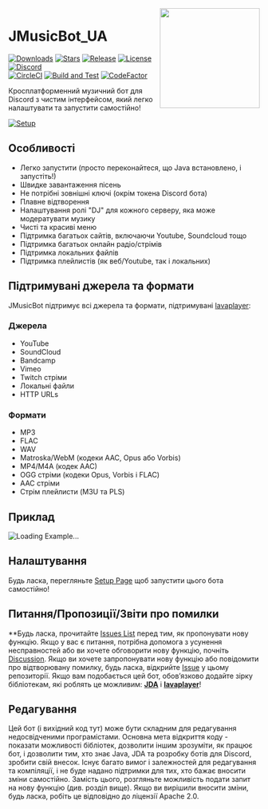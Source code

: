 <img align="right" src="https://i.imgur.com/zrE80HY.png" height="200" width="200">

# JMusicBot_UA

[![Downloads](https://img.shields.io/github/downloads/jagrosh/MusicBot/total.svg)](https://github.com/MaximBayer/MusicBot_UA/releases)
[![Stars](https://img.shields.io/github/stars/jagrosh/MusicBot.svg)](https://github.com/jagrosh/MusicBot/stargazers)
[![Release](https://img.shields.io/github/release/jagrosh/MusicBot.svg)](https://github.com/jagrosh/MusicBot/releases/latest)
[![License](https://img.shields.io/github/license/jagrosh/MusicBot.svg)](https://github.com/jagrosh/MusicBot/blob/master/LICENSE)
[![Discord](https://discordapp.com/api/guilds/147698382092238848/widget.png)](https://discord.gg/0p9LSGoRLu6Pet0k)<br>
[![CircleCI](https://dl.circleci.com/status-badge/img/gh/jagrosh/MusicBot/tree/master.svg?style=svg)](https://dl.circleci.com/status-badge/redirect/gh/jagrosh/MusicBot/tree/master)
[![Build and Test](https://github.com/jagrosh/MusicBot/actions/workflows/build-and-test.yml/badge.svg)](https://github.com/jagrosh/MusicBot/actions/workflows/build-and-test.yml)
[![CodeFactor](https://www.codefactor.io/repository/github/jagrosh/musicbot/badge)](https://www.codefactor.io/repository/github/jagrosh/musicbot)

Кросплатформенний музичний бот для Discord з чистим інтерфейсом, який легко налаштувати та запустити самостійно!

[![Setup](http://i.imgur.com/VvXYp5j.png)](https://jmusicbot.com/setup)

## Особливості
  * Легко запустити (просто переконайтеся, що Java встановлено, і запустіть!)
  * Швидке завантаження пісень
  * Не потрібні зовнішні ключі (окрім токена Discord бота)
  * Плавне відтворення
  * Налаштування ролі "DJ" для кожного серверу, яка може модератувати музику
  * Чисті та красиві меню
  * Підтримка багатьох сайтів, включаючи Youtube, Soundcloud тощо
  * Підтримка багатьох онлайн радіо/стрімів
  * Підтримка локальних файлів
  * Підтримка плейлистів (як веб/Youtube, так і локальних)

## Підтримувані джерела та формати
JMusicBot підтримує всі джерела та формати, підтримувані [lavaplayer](https://github.com/sedmelluq/lavaplayer#supported-formats):
### Джерела
  * YouTube
  * SoundCloud
  * Bandcamp
  * Vimeo
  * Twitch стріми
  * Локальні файли
  * HTTP URLs
### Формати
  * MP3
  * FLAC
  * WAV
  * Matroska/WebM (кодеки AAC, Opus або Vorbis)
  * MP4/M4A (кодек AAC)
  * OGG стріми (кодеки Opus, Vorbis і FLAC)
  * AAC стріми
  * Стрім плейлисти (M3U та PLS)

## Приклад
![Loading Example...](https://i.imgur.com/kVtTKvS.gif)

## Налаштування
Будь ласка, перегляньте [Setup Page](https://jmusicbot.com/setup) щоб запустити цього бота самостійно!

## Питання/Пропозиції/Звіти про помилки
**Будь ласка, прочитайте [Issues List](https://github.com/jagrosh/MusicBot/issues) перед тим, як пропонувати нову функцію. Якщо у вас є питання, потрібна допомога з усунення несправностей або ви хочете обговорити нову функцію, почніть [Discussion](https://github.com/jagrosh/MusicBot/discussions). Якщо ви хочете запропонувати нову функцію або повідомити про відтворювану помилку, будь ласка, відкрийте [Issue](https://github.com/jagrosh/MusicBot/issues) у цьому репозиторії. Якщо вам подобається цей бот, обов’язково додайте зірку бібліотекам, які роблять це можливим: [**JDA**](https://github.com/DV8FromTheWorld/JDA) і [**lavaplayer**](https://github.com/sedmelluq/lavaplayer)!

## Редагування
Цей бот (і вихідний код тут) може бути складним для редагування недосвідченими програмістами. Основна мета відкриття коду - показати можливості бібліотек, дозволити іншим зрозуміти, як працює бот, і дозволити тим, хто знає Java, JDA та розробку ботів для Discord, зробити свій внесок. Існує багато вимог і залежностей для редагування та компіляції, і не буде надано підтримки для тих, хто бажає вносити зміни самостійно. Замість цього, розгляньте можливість подати запит на нову функцію (див. розділ вище). Якщо ви вирішили вносити зміни, будь ласка, робіть це відповідно до ліцензії Apache 2.0.
